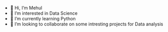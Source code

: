 - 👋 Hi, I’m Mehul
- 👀 I’m interested in Data Science
- 🌱 I’m currently learning Python
- 💞️ I’m looking to collaborate on some intresting projects for Data analysis

<!---
mehulpatil23/mehulpatil23 is a ✨ special ✨ repository because its `README.md` (this file) appears on your GitHub profile.
You can click the Preview link to take a look at your changes.
--->
